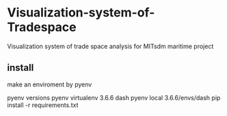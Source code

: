 # Visualization-system-of-Tradespace
Visualization system of trade space analysis for MITsdm maritime project

## install
make an enviroment by pyenv

pyenv versions
pyenv virtualenv 3.6.6 dash
pyenv local 3.6.6/envs/dash
pip install -r requirements.txt




